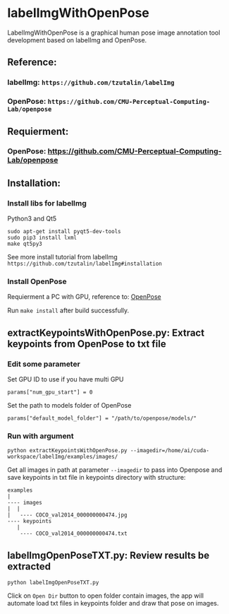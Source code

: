 # labelImgWithOpenPose
LabelImgWithOpenPose is a graphical human pose image annotation tool development based on labelImg and OpenPose.

## Reference:

### labelImg: ```https://github.com/tzutalin/labelImg```

### OpenPose: ```https://github.com/CMU-Perceptual-Computing-Lab/openpose```

## Requierment:
### OpenPose: https://github.com/CMU-Perceptual-Computing-Lab/openpose

## Installation:

### Install libs for labelImg
Python3 and Qt5
```
sudo apt-get install pyqt5-dev-tools
sudo pip3 install lxml
make qt5py3
```
See more install tutorial from labelImg ```https://github.com/tzutalin/labelImg#installation```

### Install OpenPose

Requierment a PC with GPU, reference to: [OpenPose](https://github.com/CMU-Perceptual-Computing-Lab/openpose/blob/master/doc/installation.md)

Run ```make install``` after build successfully.


## extractKeypointsWithOpenPose.py: Extract keypoints from OpenPose to txt file

### Edit some parameter

Set GPU ID to use if you have multi GPU
```
params["num_gpu_start"] = 0
```

Set the path to models folder of OpenPose
```
params["default_model_folder"] = "/path/to/openpose/models/"
```

### Run with argument

```
python extractKeypointsWithOpenPose.py --imagedir=/home/ai/cuda-workspace/labelImg/examples/images/
```

Get all images in path at parameter ```--imagedir``` to pass into Openpose and save keypoints in txt file in keypoints directory with structure:
```
examples
|
---- images
|  |
|   ---- COCO_val2014_000000000474.jpg
---- keypoints
   |
    ---- COCO_val2014_000000000474.txt
```

## labelImgOpenPoseTXT.py: Review results be extracted

```
python labelImgOpenPoseTXT.py
```

Click on ```Open Dir``` button to open folder contain images, the app will automate load txt files in keypoints folder and draw that pose on images.

